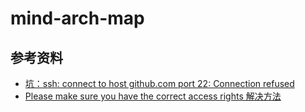 # mind-arch-map

## 参考资料
- [坑：ssh: connect to host github.com port 22: Connection refused](https://segmentfault.com/a/1190000041909858?utm_source=sf-similar-article)
- [Please make sure you have the correct access rights 解决方法](https://www.jianshu.com/p/28f28a8b94cd)
